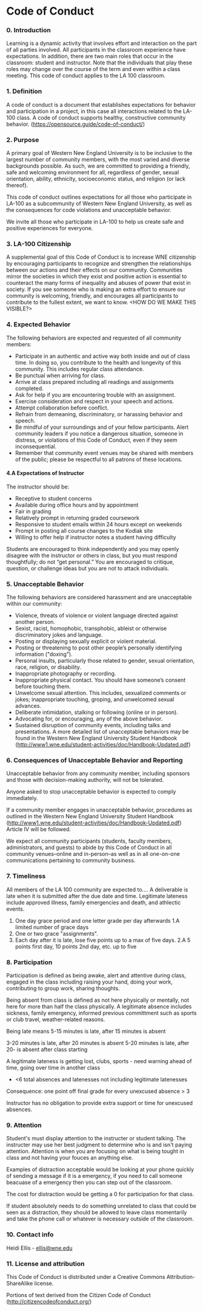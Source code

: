# Code of Conduct

### 0. Introduction
Learning is a dynamic activity that involves effort and interaction on the part of all parties involved. All participants in the classroom experience have expectations. In addition, there are two main roles that occur in the classroom: student and instructor.  Note that the individuals that play these roles may change over the course of the term and even within a class meeting. This code of conduct applies to the LA 100 classroom. 

### 1. Definition

A code of conduct is a document that establishes expectations for behavior and participation in a project, in this case all interactions related to the LA-100 class. A code of conduct supports healthy, constructive community behavior. (https://opensource.guide/code-of-conduct/)

### 2. Purpose

A primary goal of Western New England University is to be inclusive to the largest number of community members, with the most varied and diverse backgrounds possible. As such, we are committed to providing a friendly, safe and welcoming environment for all, regardless of gender, sexual orientation, ability, ethnicity, socioeconomic status, and religion (or lack thereof).

This code of conduct outlines expectations for all those who participate in LA-100 as a subcommunity of Western New England University, as well as the consequences for code violations and unacceptable behavior.

We invite all those who participate in LA-100 to help us create safe and positive experiences for everyone.

### 3. LA-100 Citizenship

A supplemental goal of this Code of Conduct is to increase WNE citizenship by encouraging participants to recognize and strengthen the relationships between our actions and their effects on our community. Communities mirror the societies in which they exist and positive action is essential to counteract the many forms of inequality and abuses of power that exist in society. If you see someone who is making an extra effort to ensure our community is welcoming, friendly, and encourages all participants to contribute to the fullest extent, we want to know.
<HOW DO WE MAKE THIS VISIBLE?>

### 4. Expected Behavior

The following behaviors are expected and requested of all community members:
 * Participate in an authentic and active way both inside and out of class time. In doing so, you contribute to the health and longevity of this community. This includes regular class attendance.
 * Be punctual when arriving for class.
 * Arrive at class prepared including all readings and assignments completed.
 * Ask for help if you are encountering trouble with an assignment.
 * Exercise consideration and respect in your speech and actions.
 * Attempt collaboration before conflict.
 * Refrain from demeaning, discriminatory, or harassing behavior and speech.
 * Be mindful of your surroundings and of your fellow participants. Alert community leaders if you notice a dangerous situation, someone in distress, or violations of this Code of Conduct, even if they seem inconsequential.
 * Remember that community event venues may be shared with members of the public; please be respectful to all patrons of these locations.

#### 4.A Expectations of Instructor

The instructor should be:
 * Receptive to student concerns
 * Available during office hours and by appointment
 * Fair in grading
 * Relatively prompt in returning graded coursework
 * Responsive to student emails within 24 hours except on weekends
 * Prompt in posting all course changes to the Kodiak site
 * Willing to offer help if instructor notes a student having difficulty

Students are encouraged to think independently and you may openly disagree with the instructor or others in class, but you must respond thoughtfully; do not “get personal.”  You are encouraged to critique, question, or challenge ideas but you are not to attack individuals.

### 5. Unacceptable Behavior

The following behaviors are considered harassment and are unacceptable within our community:
 * Violence, threats of violence or violent language directed against another person.
 * Sexist, racist, homophobic, transphobic, ableist or otherwise discriminatory jokes and language.
 * Posting or displaying sexually explicit or violent material.
 * Posting or threatening to post other people’s personally identifying information ("doxing").
 * Personal insults, particularly those related to gender, sexual orientation, race, religion, or disability.
 * Inappropriate photography or recording.
 * Inappropriate physical contact. You should have someone’s consent before touching them.
 * Unwelcome sexual attention. This includes, sexualized comments or jokes; inappropriate touching, groping, and unwelcomed sexual advances.
 * Deliberate intimidation, stalking or following (online or in person).
 * Advocating for, or encouraging, any of the above behavior.
 * Sustained disruption of community events, including talks and presentations.
A more detailed list of unacceptable behaviors may be found in the Western New England University Student Handbook (http://www1.wne.edu/student-activities/doc/Handbook-Updated.pdf)

### 6. Consequences of Unacceptable Behavior and Reporting

Unacceptable behavior from any community member, including sponsors and those with decision-making authority, will not be tolerated.

Anyone asked to stop unacceptable behavior is expected to comply immediately.

If a community member engages in unacceptable behavior, procedures as outlined in the Western New England University Student Handbook (http://www1.wne.edu/student-activities/doc/Handbook-Updated.pdf) Article IV will be followed.

We expect all community participants (students, faculty members, administrators, and guests) to abide by this Code of Conduct in all community venues–online and in-person–as well as in all one-on-one communications pertaining to community business.

### 7. Timeliness
All members of the LA 100 community are expected to....
A deliverable is late when it is submitted after the due date and time. Legitimate lateness include approved illness, family emergencies and death, and athlectic events. 
1. One day grace period and one letter grade per day afterwards
  1.A limited number of grace days 
3. One or two grace "assignments".
2. Each day after it is late, lose five points up to a max of five days. 
  2.A 5 points first day, 10 points 2nd day, etc. up to five

### 8. Participation
Participation is defined as being awake, alert and attentive during class, engaged in the class including raising your hand, doing your work, contributing to group work, sharing thoughts. 

Being absent from class is defined as not here physically or mentally, not here for more than half the class physically.  A legitimate absence includes sickness, family emergency, informed previous committment such as sports or club travel, weather-related reasons.  

Being late means 5-15 minutes is late, after 15 minutes is absent
 
3-20 minutes is late, after 20 minutes is absent
5-20 minutes is late, after 20- is absent
after class starting

A legitimate lateness is getting lost, clubs, sports - need warning ahead of time, going over time in another class 
- <6 total absences and latenesses not including legitimate latenesses

Consequence: one point off final grade for every unexcused absence > 3 

Instructor has no obligation to provide extra support or time for unexcused absences. 





### 9. Attention
Student's must display attention to the instructer or student talking. The instructer may use her best judgment to determine who is and isn't paying attention.
Attention is when you are focusing on what is being tought in class and not having your fouces an anything else.

Examples of distraction acceptable would be looking at your phone quickly of sending a message if it is a emergency, if you need to call someone beacuase of a emergency then you can step out of the classroom.

The cost for distraction would be getting a 0 for participation for that class. 

If student absolutely needs to do something unrelated to class that could be seen as a distraction, they should be allowed to leave class momentarily and take the phone call or whatever is necessary outside of the classroom.
### 10. Contact info
Heidi Ellis - ellis@wne.edu

### 11. License and attribution

This Code of Conduct is distributed under a Creative Commons Attribution-ShareAlike license.

Portions of text derived from the Citizen Code of Conduct (http://citizencodeofconduct.org/)

